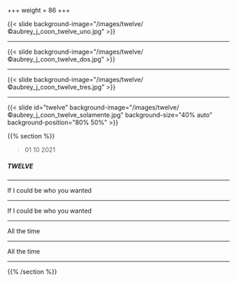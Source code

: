 +++
weight = 86
+++


{{< slide background-image="/images/twelve/©aubrey_j_coon_twelve_uno.jpg" >}}

---

{{< slide background-image="/images/twelve/©aubrey_j_coon_twelve_dos.jpg" >}}

---

{{< slide background-image="/images/twelve/©aubrey_j_coon_twelve_tres.jpg" >}}

---

{{< slide id="twelve" background-image="/images/twelve/©aubrey_j_coon_twelve_solamente.jpg" background-size="40% auto" background-position="80% 50%" >}}

{{% section %}}

> 01 10 2021

##### TWELVE

---

If I could be who you wanted

---

If I could be who you wanted

---

All the time

---

All the time

---

{{% /section %}}